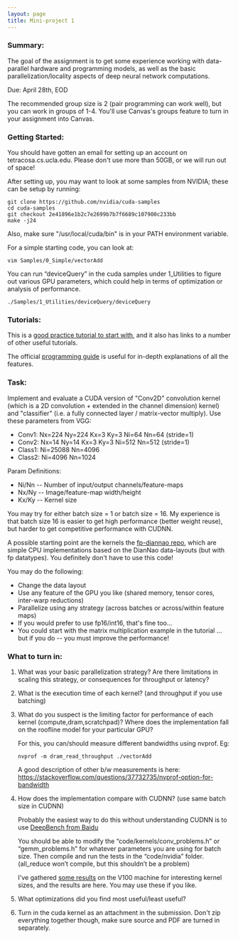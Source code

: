 ```yaml
---
layout: page
title: Mini-project 1
---
```


### Summary: 

The goal of the assignment is to get some experience working with data-parallel
hardware and programming models, as well as the basic parallelization/locality
aspects of deep neural network computations.   

Due: April 28th, EOD

The recommended group size is 2 (pair programming can work well), but you can work in groups of 1-4. You'll use Canvas's groups feature to turn in your assignment into Canvas.  

### Getting Started:

You should have gotten an email for setting up an account
on tetracosa.cs.ucla.edu. Please don't use more than 50GB, or we will run out of space! 

After setting up, you may want to look at some samples from NVIDIA; these can be setup by running:

```
git clone https://github.com/nvidia/cuda-samples
cd cuda-samples
git checkout 2e41896e1b2c7e2699b7b7f6689c107900c233bb
make -j24
```

Also, make sure "/usr/local/cuda/bin" is in your PATH environment variable.

For a simple starting code, you can look at:

```
vim Samples/0_Simple/vectorAdd
```

You can run “deviceQuery” in the cuda samples under 1_Utilities to figure out various GPU parameters, which could help in terms of optimization or analysis of performance.

```
./Samples/1_Utilities/deviceQuery/deviceQuery
```

### Tutorials:

This is a [good practice tutorial to start
with](https://developer.nvidia.com/blog/even-easier-introduction-cuda/), and it
also has links to a number of other useful tutorials.

The official [programming guide](https://docs.nvidia.com/cuda/cuda-c-programming-guide/index.html) 
is useful for in-depth explanations of all the features.

### Task:  
Implement and evaluate a CUDA version of "Conv2D" convolution kernel (which is a 2D convolution + extended in the channel dimension)
kernel) and "classifier" (i.e. a fully connected layer / matrix-vector multiply).  Use
these parameters from VGG:

* Conv1:  Nx=224 Ny=224 Kx=3  Ky=3  Ni=64   Nn=64  (stride=1)
* Conv2:  Nx=14  Ny=14  Kx=3  Ky=3  Ni=512 Nn=512  (stride=1)
* Class1: Ni=25088 Nn=4096
* Class2: Ni=4096 Nn=1024

Param Definitions:
* Ni/Nn -- Number of input/output channels/feature-maps
* Nx/Ny -- Image/feature-map width/height
* Kx/Ky -- Kernel size


You may try for either batch size = 1 or batch size = 16.  My experience is that batch size 16 is easier to get high performance (better weight reuse), but harder to get competitive performance with CUDNN. 

A possible starting point are the kernels the [fp-diannao repo](https://github.com/PolyArch/fp-diannao), which are simple CPU implementations based on the DianNao data-layouts (but with fp datatypes).  You definitely don't have to use this code!

You may do the following:
* Change the data layout
* Use any feature of the GPU you like (shared memory, tensor cores, inter-warp reductions)
* Parallelize using any strategy  (across batches or across/within feature maps)
* If you would prefer to use fp16/int16, that's fine too...
* You could start with the matrix multiplication example in the tutorial ... but if you do -- you must improve the performance!

### What to turn in:

1. What was your basic parallelization strategy?  Are there limitations in scaling this strategy, or consequences for throughput or latency?

2. What is the execution time of each kernel? (and throughput if you use batching) 
 
3. What do you suspect is the limiting factor for performance of each kernel (compute,dram,scratchpad)?  Where does the implementation fall on the roofline model for your particular GPU?

    For this, you can/should measure different bandwidths using nvprof.  Eg:
  
    ```
    nvprof -m dram_read_throughput ./vectorAdd
    ```
  
    A good description of other b/w measurements is here:
    https://stackoverflow.com/questions/37732735/nvprof-option-for-bandwidth

4. How does the implementation compare with CUDNN?  (use same batch size in CUDNN)
  
    Probably the easiest way to do this without understanding CUDNN is to use
    [DeepBench from Baidu](https://github.com/baidu-research/DeepBench)
    
    You should be able to modify the “code/kernels/conv_problems.h” or
    “gemm_problems.h” for whatever parameters you are using for batch size.  Then
    compile and run the tests in the  “code/nvidia” folder.  (all_reduce won’t
    compile, but this shouldn’t be a problem)
    
    I've gathered [some results](https://docs.google.com/spreadsheets/d/1LRDl_3oUGBdZlpaJv6JSguBBw9Mj6ut5QuQojfrapbs/edit#gid=0) on the V100 machine for interesting kernel sizes, and
    the results are here.  You may use these if you like.
    
5. What optimizations did you find most useful/least useful?

6. Turn in the cuda kernel as an attachment in the submission.  Don't zip everything together though, make sure source and PDF are turned in separately.


